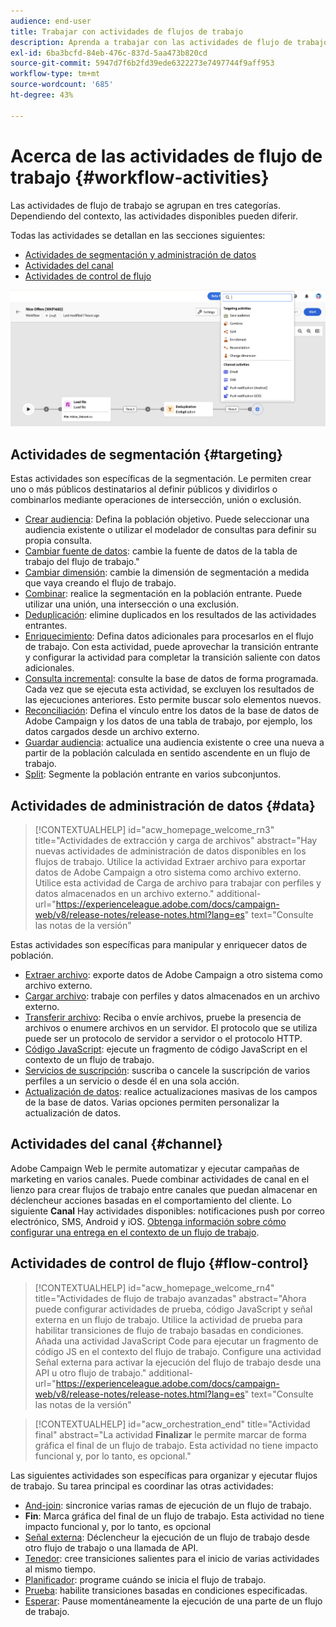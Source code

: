 ```yaml
---
audience: end-user
title: Trabajar con actividades de flujos de trabajo
description: Aprenda a trabajar con las actividades de flujo de trabajo
exl-id: 6ba3bcfd-84eb-476c-837d-5aa473b820cd
source-git-commit: 5947d7f6b2fd39ede6322273e7497744f9aff953
workflow-type: tm+mt
source-wordcount: '685'
ht-degree: 43%

---
```



# Acerca de las actividades de flujo de trabajo {#workflow-activities}

Las actividades de flujo de trabajo se agrupan en tres categorías. Dependiendo del contexto, las actividades disponibles pueden diferir.

Todas las actividades se detallan en las secciones siguientes:

* [Actividades de segmentación y administración de datos](#targeting)
* [Actividades del canal](#channel)
* [Actividades de control de flujo](#flow-control)

![](../assets/workflow-activities.png)

## Actividades de segmentación {#targeting}

Estas actividades son específicas de la segmentación. Le permiten crear uno o más públicos destinatarios al definir públicos y dividirlos o combinarlos mediante operaciones de intersección, unión o exclusión.

* [Crear audiencia](build-audience.md): Defina la población objetivo. Puede seleccionar una audiencia existente o utilizar el modelador de consultas para definir su propia consulta.
* [Cambiar fuente de datos](change-data-source.md): cambie la fuente de datos de la tabla de trabajo del flujo de trabajo.&quot;
* [Cambiar dimensión](change-dimension.md): cambie la dimensión de segmentación a medida que vaya creando el flujo de trabajo.
* [Combinar](combine.md): realice la segmentación en la población entrante. Puede utilizar una unión, una intersección o una exclusión.
* [Deduplicación](deduplication.md): elimine duplicados en los resultados de las actividades entrantes.
* [Enriquecimiento](enrichment.md): Defina datos adicionales para procesarlos en el flujo de trabajo. Con esta actividad, puede aprovechar la transición entrante y configurar la actividad para completar la transición saliente con datos adicionales.
* [Consulta incremental](incremental-query.md): consulte la base de datos de forma programada. Cada vez que se ejecuta esta actividad, se excluyen los resultados de las ejecuciones anteriores. Esto permite buscar solo elementos nuevos.
* [Reconciliación](reconciliation.md): Defina el vínculo entre los datos de la base de datos de Adobe Campaign y los datos de una tabla de trabajo, por ejemplo, los datos cargados desde un archivo externo.
* [Guardar audiencia](save-audience.md): actualice una audiencia existente o cree una nueva a partir de la población calculada en sentido ascendente en un flujo de trabajo.
* [Split](split.md): Segmente la población entrante en varios subconjuntos.

## Actividades de administración de datos {#data}

>[!CONTEXTUALHELP]
>id="acw_homepage_welcome_rn3"
>title="Actividades de extracción y carga de archivos"
>abstract="Hay nuevas actividades de administración de datos disponibles en los flujos de trabajo. Utilice la actividad Extraer archivo para exportar datos de Adobe Campaign a otro sistema como archivo externo. Utilice esta actividad de Carga de archivo para trabajar con perfiles y datos almacenados en un archivo externo."
>additional-url="https://experienceleague.adobe.com/docs/campaign-web/v8/release-notes/release-notes.html?lang=es" text="Consulte las notas de la versión"

Estas actividades son específicas para manipular y enriquecer datos de población.

* [Extraer archivo](extract-file.md): exporte datos de Adobe Campaign a otro sistema como archivo externo.
* [Cargar archivo](load-file.md): trabaje con perfiles y datos almacenados en un archivo externo.
* [Transferir archivo](transfer-file.md): Reciba o envíe archivos, pruebe la presencia de archivos o enumere archivos en un servidor. El protocolo que se utiliza puede ser un protocolo de servidor a servidor o el protocolo HTTP.
* [Código JavaScript](javascript-code.md): ejecute un fragmento de código JavaScript en el contexto de un flujo de trabajo.
* [Servicios de suscripción](subscription-services.md): suscriba o cancele la suscripción de varios perfiles a un servicio o desde él en una sola acción.
* [Actualización de datos](update-data.md): realice actualizaciones masivas de los campos de la base de datos. Varias opciones permiten personalizar la actualización de datos.

## Actividades del canal {#channel}

Adobe Campaign Web le permite automatizar y ejecutar campañas de marketing en varios canales. Puede combinar actividades de canal en el lienzo para crear flujos de trabajo entre canales que puedan almacenar en déclencheur acciones basadas en el comportamiento del cliente. Lo siguiente **Canal** Hay actividades disponibles: notificaciones push por correo electrónico, SMS, Android y iOS. [Obtenga información sobre cómo configurar una entrega en el contexto de un flujo de trabajo](channels.md).

## Actividades de control de flujo {#flow-control}


>[!CONTEXTUALHELP]
>id="acw_homepage_welcome_rn4"
>title="Actividades de flujo de trabajo avanzadas"
>abstract="Ahora puede configurar actividades de prueba, código JavaScript y señal externa en un flujo de trabajo. Utilice la actividad de prueba para habilitar transiciones de flujo de trabajo basadas en condiciones. Añada una actividad JavaScript Code para ejecutar un fragmento de código JS en el contexto del flujo de trabajo. Configure una actividad Señal externa para activar la ejecución del flujo de trabajo desde una API u otro flujo de trabajo."
>additional-url="https://experienceleague.adobe.com/docs/campaign-web/v8/release-notes/release-notes.html?lang=es" text="Consulte las notas de la versión"



>[!CONTEXTUALHELP]
>id="acw_orchestration_end"
>title="Actividad final"
>abstract="La actividad **Finalizar** le permite marcar de forma gráfica el final de un flujo de trabajo. Esta actividad no tiene impacto funcional y, por lo tanto, es opcional."

Las siguientes actividades son específicas para organizar y ejecutar flujos de trabajo. Su tarea principal es coordinar las otras actividades:

* [And-join](and-join.md): sincronice varias ramas de ejecución de un flujo de trabajo.
* **Fin**: Marca gráfica del final de un flujo de trabajo. Esta actividad no tiene impacto funcional y, por lo tanto, es opcional
* [Señal externa](external-signal.md): Déclencheur la ejecución de un flujo de trabajo desde otro flujo de trabajo o una llamada de API.
* [Tenedor](fork.md): cree transiciones salientes para el inicio de varias actividades al mismo tiempo.
* [Planificador](scheduler.md): programe cuándo se inicia el flujo de trabajo.
* [Prueba](test.md): habilite transiciones basadas en condiciones especificadas.
* [Esperar](wait.md): Pause momentáneamente la ejecución de una parte de un flujo de trabajo.
